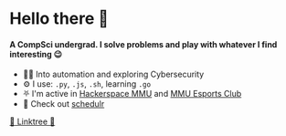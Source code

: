 # Hello there 👋

#### A CompSci undergrad. I solve problems and play with whatever I find interesting 😉

- ✍🏼 Into automation and exploring Cybersecurity
- ⚙️ I use: `.py`, `.js`, `.sh`, learning `.go`
- ⛧ I'm active in [Hackerspace MMU](https://hackerspacemmu.rocks/) and [MMU Esports Club](https://www.instagram.com/mmuesports/)
- 💅 Check out [schedulr](https://www.mmuschedulr.com/)

[🌳 Linktree 🌳](https://linktr.ee/sycanz?fbclid=PAZXh0bgNhZW0CMTEAAafj61igu_MExniVHGCa46eQoRrXM5HGIqksuALvS8GH_WkluulxzQKJ7MiSZA_aem_QWD-V13ClsVDma0WJr9Udg)
